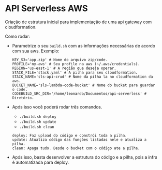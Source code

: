 # API Serverless AWS

Criação de estrutura inicial para implementação de uma api gateway com cloudformation.

Como rodar:
- Parametrize o seu `build.sh` com as informações necessárias de acordo com sua aws. Exemplo:

    ```
    KEY_S3='app.zip' # Nome do arquivo zip/code.
    PROFILE='my-aws' # Seu profile na aws (~/.aws/credentials).
    REGION='us-east-1' # A região que deseja operar.
    STACK_FILE='stack.yaml' # A pilha para seu cloudformation.
    STACK_NAME='sls-api-crud' # Nome da pilha la no cloudformation da aws.
    BUCKET_NAME='sls-lambda-code-bucket' # Nome do bucket para guardar o code.
    CODEBUILD_SRC_DIR='/home/leonardo/Documentos/api-serverless' # Diretório.
    ```

- Após isso você poderá rodar três comandos.
    - `./build.sh deploy`
    - `./build.sh update`
    - `./build.sh clean`


    ```
    deploy: Faz upload do código e constrói toda a pilha.
    update: Atualiza código das funções listadas nele e atualiza a pilha.
    clean: Apaga tudo. Desde o bucket com o código ate a pilha.
    ```

- Após isso, basta desenvolver a estrutura do código e a pilha, pois a infra é automatizada para deploy.


